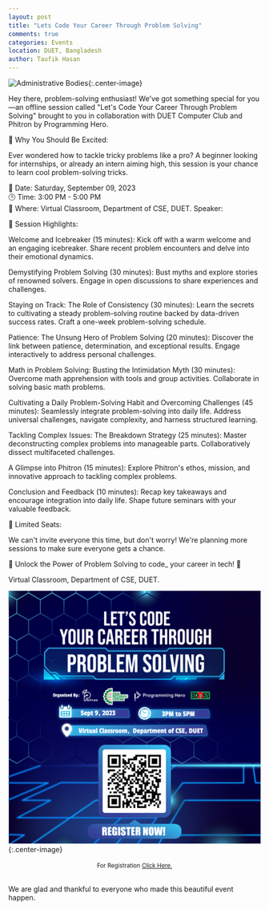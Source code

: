 ```yaml
---
layout: post
title: "Lets Code Your Career Through Problem Solving"
comments: true
categories: Events
location: DUET, Bangladesh
author: Taufik Hasan
---
```


![Administrative Bodies](/post_images/others/let_code_career_through_problem_solving.png){:.center-image} 

Hey there, problem-solving enthusiast! We've got something special for you—an offline session called "Let's Code Your Career Through Problem Solving" brought to you in collaboration with DUET Computer Club and Phitron by  Programming Hero.

🚀 Why You Should Be Excited: 

Ever wondered how to tackle tricky problems like a pro? A beginner looking for internships, or already an intern aiming high, this session is your chance to learn cool problem-solving tricks.


📅 Date: Saturday, September 09, 2023<br>
🕒 Time: 3:00 PM - 5:00 PM<br>
📍 Where: Virtual Classroom,  Department of CSE, DUET.
Speaker:


🌟 Session Highlights:

Welcome and Icebreaker (15 minutes): Kick off with a warm welcome and an engaging icebreaker. Share recent problem encounters and delve into their emotional dynamics.

Demystifying Problem Solving (30 minutes): Bust myths and explore stories of renowned solvers. Engage in open discussions to share experiences and challenges.

Staying on Track: The Role of Consistency (30 minutes): Learn the secrets to cultivating a steady problem-solving routine backed by data-driven success rates. Craft a one-week problem-solving schedule.

Patience: The Unsung Hero of Problem Solving (20 minutes): Discover the link between patience, determination, and exceptional results. Engage interactively to address personal challenges.

Math in Problem Solving: Busting the Intimidation Myth (30 minutes): Overcome math apprehension with tools and group activities. Collaborate in solving basic math problems.

Cultivating a Daily Problem-Solving Habit and Overcoming Challenges (45 minutes): Seamlessly integrate problem-solving into daily life. Address universal challenges, navigate complexity, and harness structured learning.

Tackling Complex Issues: The Breakdown Strategy (25 minutes): Master deconstructing complex problems into manageable parts. Collaboratively dissect multifaceted challenges.

A Glimpse into Phitron (15 minutes): Explore Phitron's ethos, mission, and innovative approach to tackling complex problems.

Conclusion and Feedback (10 minutes): Recap key takeaways and encourage integration into daily life. Shape future seminars with your valuable feedback.


🎯 Limited Seats: 

We can't invite everyone this time, but don't worry! We're planning more sessions to make sure everyone gets a chance.


🚀 Unlock the Power of Problem Solving to code_ your career in tech! 🚀

Virtual Classroom,  Department of CSE, DUET.

![Executive Bodies](/post_images/others/let_code_career_through_problem_solving_regi.png){:.center-image}

<center> <small>For Registration <a href="https://forms.gle/fn72ktMEYkGVjjDaA">Click Here.</a></small> </center> <br>


We are glad and thankful to everyone who made this beautiful event happen.


